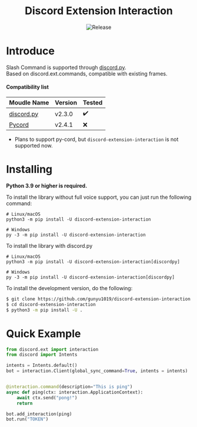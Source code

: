 <h1 align="center">Discord Extension Interaction</h1>
<p align="center">
    <img src="https://img.shields.io/badge/release_version-0.5.5%20beta-0080aa?style=flat" alt="Release" >
</p>

# Introduce
Slash Command is supported through [discord.py](https://github.com/Rapptz/discord.py). <br/>
Based on discord.ext.commands, compatible with existing frames.


#### Compatibility list
<table>
    <thead>
        <tr>
            <th>Moudle Name</th>
            <th>Version</th>
            <th>Tested</th>
        </tr>
    </thead>
    <tbody>
        <tr>
            <td><a href="https://github.com/Rapptz/discord.py">discord.py</a></td>
            <td>v2.3.0</td>
            <td>✔️</td>
        </tr>
        <tr>
            <td><a href="https://github.com/Pycord-Development/pycord">Pycord</a></td>
            <td>v2.4.1</td>
            <td>❌</td>
        </tr>
    </tbody>
</table>

* Plans to support py-cord, but `discord-extension-interaction` is not supported now.

# Installing
**Python 3.9 or higher is required.**<br/>

To install the library without full voice support, you can just run the following command:
```commandline
# Linux/macOS
python3 -m pip install -U discord-extension-interaction

# Windows
py -3 -m pip install -U discord-extension-interaction
```

To install the library with discord.py
```commandline
# Linux/macOS
python3 -m pip install -U discord-extension-interaction[discordpy]

# Windows
py -3 -m pip install -U discord-extension-interaction[discordpy]
```

To install the development version, do the following:
```bash
$ git clone https://github.com/gunyu1019/discord-extension-interaction
$ cd discord-extension-interaction
$ python3 -m pip install -U .
```

# Quick Example
```python
from discord.ext import interaction
from discord import Intents

intents = Intents.default()
bot = interaction.Client(global_sync_command=True, intents = intents)


@interaction.command(description="This is ping")
async def ping(ctx: interaction.ApplicationContext):
    await ctx.send("pong!")
    return

bot.add_interaction(ping)
bot.run("TOKEN")
```